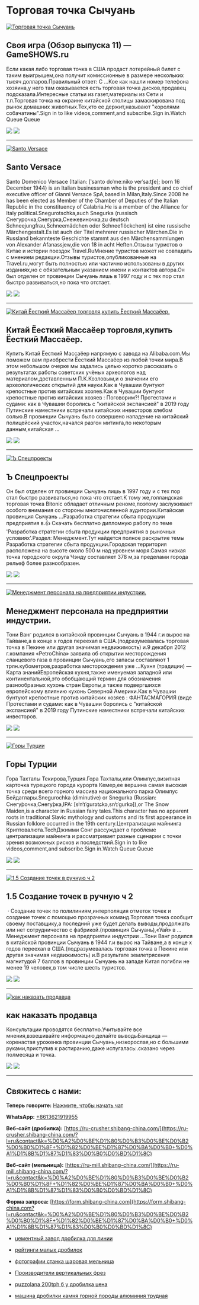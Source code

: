 # Торговая точка Сычуань

<a href="https://swt.shibang-china.com/?l=ru&img&k=%D0%A2%D0%BE%D1%80%D0%B3%D0%BE%D0%B2%D0%B0%D1%8F+%D1%82%D0%BE%D1%87%D0%BA%D0%B0+%D0%A1%D1%8B%D1%87%D1%83%D0%B0%D0%BD%D1%8C" target="_blank">![Торговая точка Сычуань](http://static.shibang-china.com/all-800x300/1157.jpg)</a>

## Своя игра (Обзор выпуска 11) — GameSHOWS.ru
Если какая либо торговая точка в США продаст лотерейный билет с таким выигрышем,она получит комиссионные в размере нескольких тысяч долларов.Правильный ответ: С …Кое как нашли номер телефона хозяина,у него там оказывается есть торговая точка дисков,продавец подсказала.Интересные статьи из газет,материалы из Сети и т.п.Торговая точка на окраине китайской столицы замаскирована под рынок домашних животных.Тех,кто ее держит,называют &quot;королями собачатины&quot;.Sign in to like videos,comment,and subscribe.Sign in.Watch Queue Queue


<a href="https://whatsapp.shibangsoft.com/WhatsApp.php" target="_blank" title="WhatsApp">![](http://static.shibang-china.com/icon/whatsapp.png)</a> <a href="https://swt.shibang-china.com/?l=ru&icon&k=%D0%A2%D0%BE%D1%80%D0%B3%D0%BE%D0%B2%D0%B0%D1%8F+%D1%82%D0%BE%D1%87%D0%BA%D0%B0+%D0%A1%D1%8B%D1%87%D1%83%D0%B0%D0%BD%D1%8C" target="_blank">![](http://static.shibang-china.com/icon/chat-ru.png)</a>

---

<a href="https://swt.shibang-china.com/?l=ru&img&k=%D0%A2%D0%BE%D1%80%D0%B3%D0%BE%D0%B2%D0%B0%D1%8F+%D1%82%D0%BE%D1%87%D0%BA%D0%B0+%D0%A1%D1%8B%D1%87%D1%83%D0%B0%D0%BD%D1%8C" target="_blank">![Santo Versace](http://static.shibang-china.com/all-800x300/323.jpg)</a>

## Santo Versace
Santo Domenico Versace (Italian: [ˈsanto doˈmeːniko verˈsaːtʃe]; born 16 December 1944) is an Italian businessman who is the president and co chief executive officer of Gianni Versace SpA,based in Milan,Italy.Since 2008 he has been elected as Member of the Chamber of Deputies of the Italian Republic in the constituency of Calabria.He is a member of the Alliance for Italy political.Snegurotschka,auch Snegurka (russisch Снегурочка,Снегурка,Снежевиночка,zu deutsch Schneejungfrau,Schneem&#228;dchen oder Schneefl&#246;ckchen) ist eine russische M&#228;rchengestalt.Es ist auch der Titel mehrerer russischer M&#228;rchen.Die in Russland bekannteste Geschichte stammt aus den M&#228;rchensammlungen von Alexander Afanassjew,die von 18 in acht Heften.Отзывы туристов о Китае и истории поездок Travel.RuМнение туристов может не совпадать с мнением редакции.Отзывы туристов,опубликованные на Travel.ru,могут быть полностью или частично использованы в других изданиях,но с обязательным указанием имени и контактов автора.Он был отделен от провинции Сычуань лишь в 1997 году и с тех пор стал быстро развиваться,но пока что отстает.


<a href="https://whatsapp.shibangsoft.com/WhatsApp.php" target="_blank" title="WhatsApp">![](http://static.shibang-china.com/icon/whatsapp.png)</a> <a href="https://swt.shibang-china.com/?l=ru&icon&k=%D0%A2%D0%BE%D1%80%D0%B3%D0%BE%D0%B2%D0%B0%D1%8F+%D1%82%D0%BE%D1%87%D0%BA%D0%B0+%D0%A1%D1%8B%D1%87%D1%83%D0%B0%D0%BD%D1%8C" target="_blank">![](http://static.shibang-china.com/icon/chat-ru.png)</a>

---

<a href="https://swt.shibang-china.com/?l=ru&img&k=%D0%A2%D0%BE%D1%80%D0%B3%D0%BE%D0%B2%D0%B0%D1%8F+%D1%82%D0%BE%D1%87%D0%BA%D0%B0+%D0%A1%D1%8B%D1%87%D1%83%D0%B0%D0%BD%D1%8C" target="_blank">![Китай Ёесткий Массаёер торговля,купить Ёесткий Массаёер.](http://static.shibang-china.com/all-800x300/1325.jpg)</a>

## Китай Ёесткий Массаёер торговля,купить Ёесткий Массаёер.
Купить Китай Ёесткий Массаёер напрямую с завода на Alibaba.com.Мы поможем вам приобрести Ёесткий Массаёер из любой точки мира.В этом небольшом очерке мы задались целью коротко рассказать о результатах работы советских учёных археологов над материалом,доставленным П.К.Козловым,и о значении его археологических открытий для науки.Как в Чувашии бунтуют крепостные против китайских хозяев.Как в Чувашии бунтуют крепостные против китайских хозяев : Поговорим?! Протестами и судами: как в Чувашии боролись с &quot;китайской экспансией&quot; в 2019 году Путинские наместники встречали китайских инвесторов хлебом солью.В провинции Сычуань было совершено нападение на китайский полицейский участок,начался разгон митинга,по некоторым данным,китайская …


<a href="https://whatsapp.shibangsoft.com/WhatsApp.php" target="_blank" title="WhatsApp">![](http://static.shibang-china.com/icon/whatsapp.png)</a> <a href="https://swt.shibang-china.com/?l=ru&icon&k=%D0%A2%D0%BE%D1%80%D0%B3%D0%BE%D0%B2%D0%B0%D1%8F+%D1%82%D0%BE%D1%87%D0%BA%D0%B0+%D0%A1%D1%8B%D1%87%D1%83%D0%B0%D0%BD%D1%8C" target="_blank">![](http://static.shibang-china.com/icon/chat-ru.png)</a>

---

<a href="https://swt.shibang-china.com/?l=ru&img&k=%D0%A2%D0%BE%D1%80%D0%B3%D0%BE%D0%B2%D0%B0%D1%8F+%D1%82%D0%BE%D1%87%D0%BA%D0%B0+%D0%A1%D1%8B%D1%87%D1%83%D0%B0%D0%BD%D1%8C" target="_blank">![Ъ Спецпроекты](http://static.shibang-china.com/all-800x300/431.jpg)</a>

## Ъ Спецпроекты
Он был отделен от провинции Сычуань лишь в 1997 году и с тех пор стал быстро развиваться,но пока что отстает.К тому же,голландская торговая точка Bitonic обладает отличным реноме,поэтому заслуживает особого внимания со стороны многочисленной аудитории.Китайская провинция Сычуань …Разработка стратегии сбыта продукции предприятия в.👍 Скачать бесплатно дипломную работу по теме 'Разработка стратегии сбыта продукции предприятия в рыночных условиях'.Раздел: Менеджмент.Тут найдется полное раскрытие темы Разработка стратегии сбыта продукции.Городская территория расположена на высоте около 500 м над уровнем моря.Самая низкая точка городского округа Чэнду составляет 378 м,за пределами города рельеф более разнообразен.


<a href="https://whatsapp.shibangsoft.com/WhatsApp.php" target="_blank" title="WhatsApp">![](http://static.shibang-china.com/icon/whatsapp.png)</a> <a href="https://swt.shibang-china.com/?l=ru&icon&k=%D0%A2%D0%BE%D1%80%D0%B3%D0%BE%D0%B2%D0%B0%D1%8F+%D1%82%D0%BE%D1%87%D0%BA%D0%B0+%D0%A1%D1%8B%D1%87%D1%83%D0%B0%D0%BD%D1%8C" target="_blank">![](http://static.shibang-china.com/icon/chat-ru.png)</a>

---

<a href="https://swt.shibang-china.com/?l=ru&img&k=%D0%A2%D0%BE%D1%80%D0%B3%D0%BE%D0%B2%D0%B0%D1%8F+%D1%82%D0%BE%D1%87%D0%BA%D0%B0+%D0%A1%D1%8B%D1%87%D1%83%D0%B0%D0%BD%D1%8C" target="_blank">![Менеджмент персонала на предприятии индустрии.](http://static.shibang-china.com/all-800x300/781.jpg)</a>

## Менеджмент персонала на предприятии индустрии.
Тони Ванг родился в китайской провинции Сычуань в 1944 г.и вырос на Тайване,а в конце х годов переехал в США.(подразумевалась торговая точка в Пекине или другая значимая недвижимость) и.9 декабря 2012 г.компания &#171;PetroChina&#187; заявила об открытии месторождения сланцевого газа в провинции Сычуань,его запасы составляют 1 трлн.кубометров,разработка месторождения уже …Кухня (традиции) — Карта знанийЕвропейская кухня,также именуемая западной или континентальной,это обобщающий термин для обозначения разнообразных кухонь стран Европы,а также подвергшихся европейскому влиянию кухонь Северной Америки.Как в Чувашии бунтуют крепостные против китайских хозяев : ФАНТАСМАГОРИЯ (виде Протестами и судами: как в Чувашии боролись с &quot;китайской экспансией&quot; в 2019 году Путинские наместники встречали китайских инвесторов.


<a href="https://whatsapp.shibangsoft.com/WhatsApp.php" target="_blank" title="WhatsApp">![](http://static.shibang-china.com/icon/whatsapp.png)</a> <a href="https://swt.shibang-china.com/?l=ru&icon&k=%D0%A2%D0%BE%D1%80%D0%B3%D0%BE%D0%B2%D0%B0%D1%8F+%D1%82%D0%BE%D1%87%D0%BA%D0%B0+%D0%A1%D1%8B%D1%87%D1%83%D0%B0%D0%BD%D1%8C" target="_blank">![](http://static.shibang-china.com/icon/chat-ru.png)</a>

---

<a href="https://swt.shibang-china.com/?l=ru&img&k=%D0%A2%D0%BE%D1%80%D0%B3%D0%BE%D0%B2%D0%B0%D1%8F+%D1%82%D0%BE%D1%87%D0%BA%D0%B0+%D0%A1%D1%8B%D1%87%D1%83%D0%B0%D0%BD%D1%8C" target="_blank">![Горы Турции](http://static.shibang-china.com/all-800x300/844.jpg)</a>

## Горы Турции
Гора Тахталы Текирова,Турция.Гора Тахталы,или Олимпус,визитная карточка турецкого города курорта Кемер,ее вершина самая высокая точка среди всего горного массива национального парка Олимпус Бейдаглары.Snegurochka (diminutive) or Snegurka (Russian: Снегу́рочка,Снегу́рка,IPA: [sʲnʲɪˈgurətɕkə,snʲɪˈgurkə]),or The Snow Maiden,is a character in Russian fairy tales.This character has no apparent roots in traditional Slavic mythology and customs and its first appearance in Russian folklore occurred in the 19th century.Централизация майнинга Криптовалюта.TechДжимми Сонг рассуждает о проблеме централизации майнинга и рассматривает разные сценарии с точки зрения возможных рисков и последствий.Sign in to like videos,comment,and subscribe.Sign in.Watch Queue Queue


<a href="https://whatsapp.shibangsoft.com/WhatsApp.php" target="_blank" title="WhatsApp">![](http://static.shibang-china.com/icon/whatsapp.png)</a> <a href="https://swt.shibang-china.com/?l=ru&icon&k=%D0%A2%D0%BE%D1%80%D0%B3%D0%BE%D0%B2%D0%B0%D1%8F+%D1%82%D0%BE%D1%87%D0%BA%D0%B0+%D0%A1%D1%8B%D1%87%D1%83%D0%B0%D0%BD%D1%8C" target="_blank">![](http://static.shibang-china.com/icon/chat-ru.png)</a>

---

<a href="https://swt.shibang-china.com/?l=ru&img&k=%D0%A2%D0%BE%D1%80%D0%B3%D0%BE%D0%B2%D0%B0%D1%8F+%D1%82%D0%BE%D1%87%D0%BA%D0%B0+%D0%A1%D1%8B%D1%87%D1%83%D0%B0%D0%BD%D1%8C" target="_blank">![1.5 Создание точек в ручную ч 2](http://static.shibang-china.com/all-800x300/668.jpg)</a>

## 1.5 Создание точек в ручную ч 2
&nbsp;&#0183;&#32;Создание точек по полилиниям,интерполяция отметок точек и создание точек с помощью прозрачных команд.Торговая точка сообщит своему поставщику,а последний уже будет делать выводы,продолжать или нет сотрудничество с фабрикой.(провинция Сычуань),&#171;Уай&#187; в …Менеджмент персонала на предприятии индустрии …Тони Ванг родился в китайской провинции Сычуань в 1944 г.и вырос на Тайване,а в конце х годов переехал в США.(подразумевалась торговая точка в Пекине или другая значимая недвижимость) и.В результате землетрясения магнитудой 7 баллов в провинции Сычуань на западе Китая погибли не менее 19 человек,в том числе шесть туристов.


<a href="https://whatsapp.shibangsoft.com/WhatsApp.php" target="_blank" title="WhatsApp">![](http://static.shibang-china.com/icon/whatsapp.png)</a> <a href="https://swt.shibang-china.com/?l=ru&icon&k=%D0%A2%D0%BE%D1%80%D0%B3%D0%BE%D0%B2%D0%B0%D1%8F+%D1%82%D0%BE%D1%87%D0%BA%D0%B0+%D0%A1%D1%8B%D1%87%D1%83%D0%B0%D0%BD%D1%8C" target="_blank">![](http://static.shibang-china.com/icon/chat-ru.png)</a>

---

<a href="https://swt.shibang-china.com/?l=ru&img&k=%D0%A2%D0%BE%D1%80%D0%B3%D0%BE%D0%B2%D0%B0%D1%8F+%D1%82%D0%BE%D1%87%D0%BA%D0%B0+%D0%A1%D1%8B%D1%87%D1%83%D0%B0%D0%BD%D1%8C" target="_blank">![как наказать продавца](http://static.shibang-china.com/all-800x300/1184.jpg)</a>

## как наказать продавца
Консультации проводятся бесплатно.Учитывайте все мнения,взвешивайте информацию,делайте выводыБанщица — коренастая уроженка провинции Сычуань,низкорослая,но с большими руками,приступив к растиранию,даже испугалась:.сказано через полмесяца и точка.

<a href="https://whatsapp.shibangsoft.com/WhatsApp.php" target="_blank" title="WhatsApp">![](http://static.shibang-china.com/icon/whatsapp.png)</a> <a href="https://swt.shibang-china.com/?l=ru&icon&k=%D0%A2%D0%BE%D1%80%D0%B3%D0%BE%D0%B2%D0%B0%D1%8F+%D1%82%D0%BE%D1%87%D0%BA%D0%B0+%D0%A1%D1%8B%D1%87%D1%83%D0%B0%D0%BD%D1%8C" target="_blank">![](http://static.shibang-china.com/icon/chat-ru.png)</a>

---
## Свяжитесь с нами:

**Теперь говорите:** [Нажмите, чтобы начать чат](https://swt.shibang-china.com?l=ru&contact&k=%D0%A2%D0%BE%D1%80%D0%B3%D0%BE%D0%B2%D0%B0%D1%8F+%D1%82%D0%BE%D1%87%D0%BA%D0%B0+%D0%A1%D1%8B%D1%87%D1%83%D0%B0%D0%BD%D1%8C)

**WhatsApp:**  [+8613621919955](https://whatsapp.shibangsoft.com/WhatsApp.php)

**Веб-сайт (дробилка):** [https://ru-crusher.shibang-china.com/](https://ru-crusher.shibang-china.com/?l=ru&contact&k=%D0%A2%D0%BE%D1%80%D0%B3%D0%BE%D0%B2%D0%B0%D1%8F+%D1%82%D0%BE%D1%87%D0%BA%D0%B0+%D0%A1%D1%8B%D1%87%D1%83%D0%B0%D0%BD%D1%8C)

**Веб-сайт (мельница):** [https://ru-mill.shibang-china.com/](https://ru-mill.shibang-china.com/?l=ru&contact&k=%D0%A2%D0%BE%D1%80%D0%B3%D0%BE%D0%B2%D0%B0%D1%8F+%D1%82%D0%BE%D1%87%D0%BA%D0%B0+%D0%A1%D1%8B%D1%87%D1%83%D0%B0%D0%BD%D1%8C)

**Форма запроса:** [https://form.shibang-china.com](https://form.shibang-china.com?l=ru&contact&k=%D0%A2%D0%BE%D1%80%D0%B3%D0%BE%D0%B2%D0%B0%D1%8F+%D1%82%D0%BE%D1%87%D0%BA%D0%B0+%D0%A1%D1%8B%D1%87%D1%83%D0%B0%D0%BD%D1%8C)

* [цементный завод дробилка для линии](../135/%D1%86%D0%B5%D0%BC%D0%B5%D0%BD%D1%82%D0%BD%D1%8B%D0%B9%20%D0%B7%D0%B0%D0%B2%D0%BE%D0%B4%20%D0%B4%D1%80%D0%BE%D0%B1%D0%B8%D0%BB%D0%BA%D0%B0%20%D0%B4%D0%BB%D1%8F%20%D0%BB%D0%B8%D0%BD%D0%B8%D0%B8.md)

* [рейтинги малых дробилок](../135/%D1%80%D0%B5%D0%B9%D1%82%D0%B8%D0%BD%D0%B3%D0%B8%20%D0%BC%D0%B0%D0%BB%D1%8B%D1%85%20%D0%B4%D1%80%D0%BE%D0%B1%D0%B8%D0%BB%D0%BE%D0%BA.md)

* [фотографии станка шаровая мельница](../133/%D1%84%D0%BE%D1%82%D0%BE%D0%B3%D1%80%D0%B0%D1%84%D0%B8%D0%B8%20%D1%81%D1%82%D0%B0%D0%BD%D0%BA%D0%B0%20%D1%88%D0%B0%D1%80%D0%BE%D0%B2%D0%B0%D1%8F%20%D0%BC%D0%B5%D0%BB%D1%8C%D0%BD%D0%B8%D1%86%D0%B0.md)

* [Производители вертикальных фрез](../132/%D0%9F%D1%80%D0%BE%D0%B8%D0%B7%D0%B2%D0%BE%D0%B4%D0%B8%D1%82%D0%B5%D0%BB%D0%B8%20%D0%B2%D0%B5%D1%80%D1%82%D0%B8%D0%BA%D0%B0%D0%BB%D1%8C%D0%BD%D1%8B%D1%85%20%D1%84%D1%80%D0%B5%D0%B7.md)

* [puzzolana 200tph б  у дробилка цена](../133/puzzolana%20200tph%20%D0%B1%20%20%D1%83%20%D0%B4%D1%80%D0%BE%D0%B1%D0%B8%D0%BB%D0%BA%D0%B0%20%D1%86%D0%B5%D0%BD%D0%B0.md)

* [машина дробилки камня горной породы алюминия трудная](../134/%D0%BC%D0%B0%D1%88%D0%B8%D0%BD%D0%B0%20%D0%B4%D1%80%D0%BE%D0%B1%D0%B8%D0%BB%D0%BA%D0%B8%20%D0%BA%D0%B0%D0%BC%D0%BD%D1%8F%20%D0%B3%D0%BE%D1%80%D0%BD%D0%BE%D0%B9%20%D0%BF%D0%BE%D1%80%D0%BE%D0%B4%D1%8B%20%D0%B0%D0%BB%D1%8E%D0%BC%D0%B8%D0%BD%D0%B8%D1%8F%20%D1%82%D1%80%D1%83%D0%B4%D0%BD%D0%B0%D1%8F.md)
